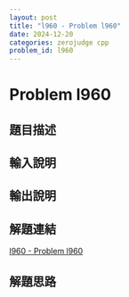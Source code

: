 ```yaml
---
layout: post
title: "l960 - Problem l960"
date: 2024-12-20
categories: zerojudge cpp
problem_id: l960
---
```


# Problem l960

## 題目描述



## 輸入說明



## 輸出說明



## 解題連結

[l960 - Problem l960](https://zerojudge.tw/ShowProblem?problemid=l960)

## 解題思路

